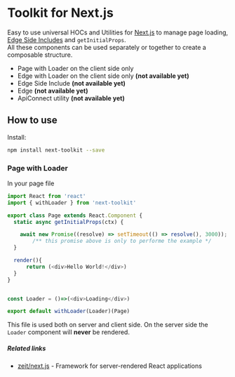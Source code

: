 # Toolkit for Next.js



Easy to use universal HOCs and Utilities for [Next.js](https://github.com/zeit/next.js) to manage page loading, [Edge Side Includes](https://en.wikipedia.org/wiki/Edge_Side_Includes) and `getInitialProps`. \
All these components can be used separately or together to create a composable structure.

- Page with Loader on the client side only
- Edge with Loader on the client side only **(not available yet)**
- Edge Side Include **(not available yet)**
- Edge **(not available yet)**
- ApiConnect utility **(not available yet)**


## How to use

Install:

```bash
npm install next-toolkit --save
```



### Page with Loader
In your page file

```javascript
import React from 'react'
import { withLoader } from 'next-toolkit'

export class Page extends React.Component {
  static async getInitialProps(ctx) {

    await new Promise((resolve) => setTimeout(() => resolve(), 3000));
        /** this promise above is only to performe the example */
  }

  render(){
      return (<div>Hello World!</div>)
  }
}


const Loader = ()=>(<div>Loading</div>)

export default withLoader(Loader)(Page)

```

This file is used both on server and client side. On the server side the `Loader` component will **never** be rendered.


##### Related links

- [zeit/next.js](https://github.com/zeit/next.js) - Framework for server-rendered React applications

